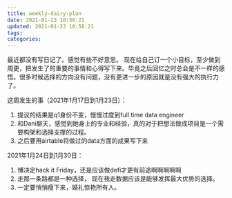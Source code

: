 ```yaml
---
title: weekly-dairy-plan
date: 2021-01-23 10:58:21
updated: 2021-01-23 10:58:21
tags:
categories:
---
```


最近都没有写日记了。感觉有些不好意思。
现在给自己订一个小目标，至少做到周更，把发生了的重要的事情和心得写下来。毕竟之后回忆之时总会是不一样的感悟。很多时候选择的方向没有问题，没有更进一步的原因就是没有强大的执行力了。

这周发生的事（2021年1月17日到1月23日）：
1. 提议的结果是q1身份不变，慢慢过度到full  time data engineer
2. 和Dani聊天，感觉到她身上的专业和经验，真的对于把想法做成项目是一个需要构架和选择支撑的过程。
3. 之后要用airtable将做过的data方面的成果写下来

2021年1月24日到1月30日：
1. 博决定hack it Friday，还是应该做defi才更有前途啊啊啊啊啊
2. 走那一条路都是一种选择， 现在我走数据应该是能够发挥最大优势的选择。
3. 一定要悄悄瘦下来，婚礼惊艳所有人。